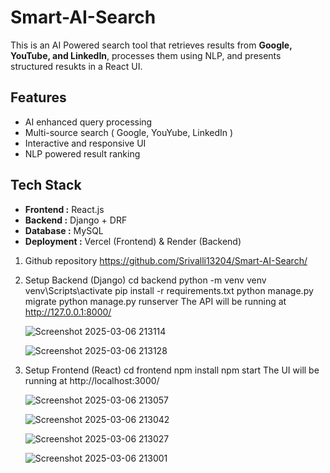 # Smart-AI-Search

This is an AI Powered search tool that retrieves results from **Google, YouTube, and LinkedIn**, processes them using NLP, and presents structured resukts in a React UI.

## Features
- AI enhanced query processing
- Multi-source search ( Google, YouYube, LinkedIn )
- Interactive and responsive UI
- NLP powered result ranking

## Tech Stack
- **Frontend :** React.js
- **Backend :** Django + DRF
- **Database :** MySQL
- **Deployment :** Vercel (Frontend) & Render (Backend)

1. Github repository
   https://github.com/Srivalli13204/Smart-AI-Search/

2. Setup Backend (Django)
   cd backend
   python -m venv venv
   venv\Scripts\activate
   pip install -r requirements.txt
   python manage.py migrate
   python manage.py runserver
   The API will be running at http://127.0.0.1:8000/
   
   ![Screenshot 2025-03-06 213114](https://github.com/user-attachments/assets/92bbdc53-4005-40b1-b194-4cd20622eef7)
   
   ![Screenshot 2025-03-06 213128](https://github.com/user-attachments/assets/17791418-6579-4c39-a697-34a284e21cc2)


4. Setup Frontend (React)
   cd frontend
   npm install
   npm start
   The UI will be running at http://localhost:3000/
   
   ![Screenshot 2025-03-06 213057](https://github.com/user-attachments/assets/5d6cc49c-3d60-49e0-8e0f-02c66c09b5d1)
   
   ![Screenshot 2025-03-06 213042](https://github.com/user-attachments/assets/c8549335-5bd6-441d-8fbb-b91113e6d01b)
   
   ![Screenshot 2025-03-06 213027](https://github.com/user-attachments/assets/da98db08-d8bc-47ba-886e-8232c8f5cb3a)
   
   ![Screenshot 2025-03-06 213001](https://github.com/user-attachments/assets/e8fe98d9-f6ee-4f9a-9294-e4de6f70628f)
